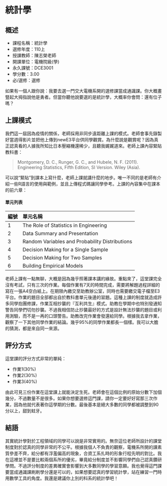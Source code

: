 # 統計學
## 概述
- 課程名稱：統計學
- 選修年度：110上
- 授課教師：陳志榮老師
- 開課單位：電機院級(學) 
- 永久課號：DCE3001
- 學分數：3.00
- 必/選修：選修

如果有一個人跟你說：我要去選一門交大電機系開的選修課當成通識課。你大概畫豎起大拇指說他是勇者。但當你聽他說要選的是統計學，大概率你會問：還有位子嗎？

## 上課模式

我們這一屆因為疫情的關係，老師採用非同步遠距離上課的模式。老師會事先錄製好當週得影片並把他上傳到newE3平台供同學觀賞。為什麼說是觀賞呢？因為真正認真看的人據我所知比日本壓縮機還稀少，且聽我娓娓道來。老師上課內容緊貼教科書：

> Montgomery, D. C., Runger, G. C., and Hubele, N. F. (2011). Engineering Statistics, Fifth Edition, SI Version. Wiley (Asia).

可以說“緊貼”到課本上寫什麼，老師上課就講什麼的地步。唯一不同的是老師有介紹一些R語言的使用與範例，並且上傳程式碼讓同學參考。上課的內容集中在課本的前六章：

#### 單元列表

編號 | 單元名稱
--------|:-----
1 |The Role of Statistics in Engineering
2 |Data Summary and Presentation
3 |Random Variables and Probability Distributions
4 |Decision Making for a Single Sample
5 |Decision Making for Two Samples
6 |Building Empirical Models

老師上課有一點無聊，大概是因為幾乎照著課本講的緣故。重點來了，這堂課完全沒有考試，只有三次的作業。每個作業有7天的時間完成，需要將解題過程詳細的寫在一張A4空白紙上。在期限內繳交至助教辦公室，同時也需要繳交電子檔至E3平台。作業的題目全部都出自於教科書單元後邊的習題。這種上課的制度就造成許多同學抱團修課，作業互相抄襲的『互利共生』模式。助教在學期中也特別發通知警告同學們切勿抄襲。不過我相信防止抄襲最好的方式是設計無法抄襲的題目或利用測驗，而不是一再的口頭警告。助教改完作業會發還給同學。根據我去拿作業，觀察了一下其他同學作業的結論。幾乎95%的同學作業都長一個樣。我可以大膽的猜測，都是來自同一來源。

## 評分方式
這堂課的評分方式非常的單純：

- 作業1(30%)
- 作業2(30%)
- 作業3(40%)

由此可見三份作業在這堂課上就能決定生死。老師會在這個比例的原始分數下加個幾分，不過數量不是很多。如果你想要選修這門課，請你一定要好好寫那三次作業，因為他就代表著你這學期的分數。最後基本是絕大多數的同學都被調整到90分以上，甜到蛀牙。

## 結語

其實統計學對於工程領域的同學可以說是非常實用的。無奈這位老師所設計的課堂制度對於認真的同學非常的不公平。根據我個人不負責的觀察，電機系所開的課素質參差不齊，給分都有浮濫偏高的現象，合資工系扎時的形象行程先明的對比。我在這裡並不是要比較兩個系所的優劣，畢竟給分制度並不影響同學們自己認真鑽研學問。不過評分制度的差異確實會影響到大多數同學的學習意願。我也覺得這門課要當成通識課刷刷學分還是可以的，如果想要認真的學習統計學，站在練習一門時用數學工具的角度。我還是建議你上別的科系的統計學吧！
